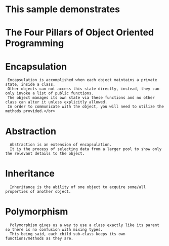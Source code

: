 # This sample demonstrates 
# The Four Pillars of Object Oriented Programming
# Encapsulation
     Encapsulation is accomplished when each object maintains a private state, inside a class.
     Other objects can not access this state directly, instead, they can only invoke a list of public functions.
     The object manages its own state via these functions and no other class can alter it unless explicitly allowed.
     In order to communicate with the object, you will need to utilize the methods provided.</br>
# Abstraction
      Abstraction is an extension of encapsulation. 
      It is the process of selecting data from a larger pool to show only the relevant details to the object.
# Inheritance
      Inheritance is the ability of one object to acquire some/all properties of another object.
# Polymorphism
      Polymorphism gives us a way to use a class exactly like its parent so there is no confusion with mixing types.
      This being said, each child sub-class keeps its own functions/methods as they are.
